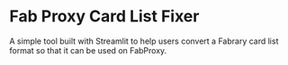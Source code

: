 # Fab Proxy Card List Fixer

A simple tool built with Streamlit to help users convert a Fabrary card list format so that it can be used on FabProxy.
